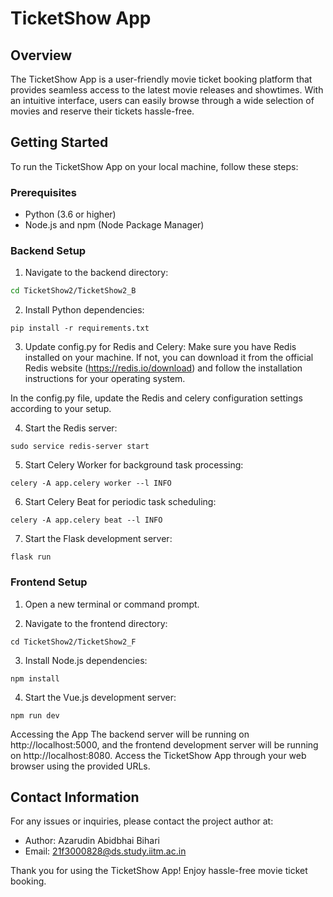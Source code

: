 # TicketShow App

## Overview

The TicketShow App is a user-friendly movie ticket booking platform that provides seamless access to the latest movie releases and showtimes. With an intuitive interface, users can easily browse through a wide selection of movies and reserve their tickets hassle-free.

## Getting Started

To run the TicketShow App on your local machine, follow these steps:

### Prerequisites

- Python (3.6 or higher)
- Node.js and npm (Node Package Manager)

### Backend Setup

1. Navigate to the backend directory:

```bash
cd TicketShow2/TicketShow2_B
```

2. Install Python dependencies:

```
pip install -r requirements.txt
```

3. Update config.py for Redis and Celery:
Make sure you have Redis installed on your machine. If not, you can download it from the official Redis website (https://redis.io/download) and follow the installation instructions for your operating system.

In the config.py file, update the Redis and celery configuration settings according to your setup.

4. Start the Redis server:
```
sudo service redis-server start
```
5. Start Celery Worker for background task processing:
```
celery -A app.celery worker --l INFO
```

6. Start Celery Beat for periodic task scheduling:
```
celery -A app.celery beat --l INFO
```

7. Start the Flask development server:

```
flask run
```

### Frontend Setup

1. Open a new terminal or command prompt.

2. Navigate to the frontend directory:

```
cd TicketShow2/TicketShow2_F

```

3. Install Node.js dependencies:

```
npm install
```

4. Start the Vue.js development server:

```
npm run dev
```

Accessing the App
The backend server will be running on http://localhost:5000, and the frontend development server will be running on http://localhost:8080. Access the TicketShow App through your web browser using the provided URLs.

## Contact Information

For any issues or inquiries, please contact the project author at:

- Author: Azarudin Abidbhai Bihari
- Email: 21f3000828@ds.study.iitm.ac.in

Thank you for using the TicketShow App! Enjoy hassle-free movie ticket booking.
